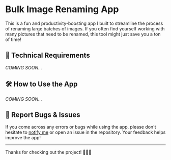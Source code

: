 # Bulk Image Renaming App

This is a fun and productivity-boosting app I built to streamline the process of renaming large batches of images. If you often find yourself working with many pictures that need to be renamed, this tool might just save you a ton of time!

## 🚀 Technical Requirements

*COMING SOON...*

## 🛠️ How to Use the App

*COMING SOON...*

## 🐞 Report Bugs & Issues

If you come across any errors or bugs while using the app, please don't hesitate to [notify me](mailto:bogdanmihairobert@gmail.com) or open an issue in the repository. Your feedback helps improve the app!

---

Thanks for checking out the project! 👨‍💻✨
